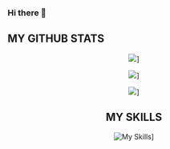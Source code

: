 ### Hi there 👋

## MY GITHUB STATS
<div align = 'center'>
  
![](https://github-readme-stats.vercel.app/api?username=AriaWanisu&show_icons=true&theme=radical)]
  
![](https://github-readme-stats.vercel.app/api/top-langs/?username=AriaWanisu&layout=compact&theme=radical)]

![](https://github-profile-trophy.vercel.app/?username=AriaWanisu&theme=onedark&column=7)]

## MY SKILLS
![My Skills](https://skillicons.dev/icons?i=js,ts,go,py,nodejs,express,html,css,bootstrap,tailwind,mongodb,mysql,react,angular,nextjs,discord,flask,graphql,vscode,github,ps&perline=21)]

</div>

<!--
**AriaWanisu/AriaWanisu** is a ✨ _special_ ✨ repository because its `README.md` (this file) appears on your GitHub profile.
Here are some ideas to get you started:
[![My Skills](https://skillicons.dev/icons?i=js,ts,go,py,nodejs,express,html,css,bootstrap,tailwind,mongodb,mysql,react,angular,nextjs,discord,flask,graphql,vscode,github,ps&perline=7)](https://skillicons.dev)
- 🔭 I’m currently working on ...
- 🌱 I’m currently learning ...
- 👯 I’m looking to collaborate on ...
- 🤔 I’m looking for help with ...
- 💬 Ask me about ...
- 📫 How to reach me: ...
- 😄 Pronouns: ...
- ⚡ Fun fact: ...


### Programming language
[![My Skills](https://skillicons.dev/icons?i=c,js,ts,go,py,html,css)](https://skillicons.dev)

### Databaase
[![My Skills](https://skillicons.dev/icons?i=mysql,tailwind)](https://skillicons.dev)

### CSS Framework
[![My Skills](https://skillicons.dev/icons?i=bootstrap,tailwind)](https://skillicons.dev)

-->
